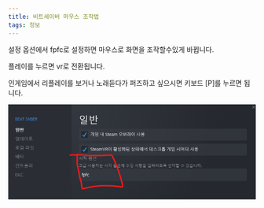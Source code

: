 ```yaml
---
title: 비트세이버 마우스 조작법
tags: 정보
---
```


설정 옵션에서 fpfc로 설정하면 마우스로 화면을 조작할수있게 바뀝니다.

플레이를 누르면 vr로 전환됩니다.

인게임에서 리플레이를 보거나 노래듣다가 퍼즈하고 싶으시면 키보드 [P]를 누르면 됩니다.

![](/img/information/43.png)